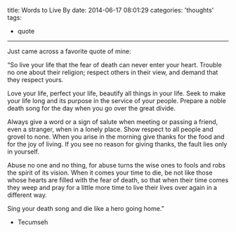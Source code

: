 title: Words to Live By
date: 2014-06-17 08:01:29
categories: 'thoughts'
tags:
- quote
---
Just came across a favorite quote of mine:

“So live your life that the fear of death can never enter your heart. Trouble no one about their religion; respect others in their view, and demand that they respect yours. 

Love your life, perfect your life, beautify all things in your life. Seek to make your life long and its purpose in the service of your people. Prepare a noble death song for the day when you go over the great divide. 

Always give a word or a sign of salute when meeting or passing a friend, even a stranger, when in a lonely place. Show respect to all people and grovel to none. When you arise in the morning give thanks for the food and for the joy of living. If you see no reason for giving thanks, the fault lies only in yourself. 

Abuse no one and no thing, for abuse turns the wise ones to fools and robs the spirit of its vision. When it comes your time to die, be not like those whose hearts are filled with the fear of death, so that when their time comes they weep and pray for a little more time to live their lives over again in a different way. 

Sing your death song and die like a hero going home.” 

- Tecumseh